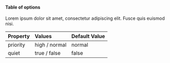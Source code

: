 #### Table of options

Lorem ipsum dolor sit amet, consectetur adipiscing elit. Fusce
quis euismod nisi.

Property | Values | Default Value
:--- | :--- | :---
priority | high / normal | normal
quiet | true / false | false
